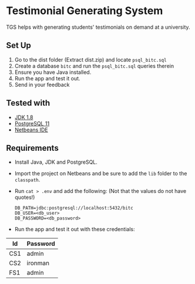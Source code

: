 # Testimonial Generating System

TGS helps with generating students' testimonials on demand at a university.

## Set Up
1. Go to the dist folder (Extract dist.zip) and locate `psql_bitc.sql`
2. Create a database `bitc` and run the `psql_bitc.sql` queries therein
3. Ensure you have Java installed.
4. Run the app and test it out.
5. Send in your feedback

## Tested with

* [JDK 1.8](https://www.oracle.com/technetwork/java/javase/downloads/jdk8-downloads-2133151.html)
* [PostgreSQL 11](https://www.postgresql.org/download/)
* [Netbeans IDE](https://netbeans.apache.org/download/nb112/nb112.html)

## Requirements

* Install Java, JDK and PostgreSQL.
* Import the project on Netbeans and be sure to add the `lib` folder to the `classpath`.
* Run `cat > .env` and add the following: (Not that the values do not have quotes!)

    ```.env
    DB_PATH=jdbc:postgresql://localhost:5432/bitc
    DB_USER=<db_user>
    DB_PASSWORD=<db_password>
    ```

* Run the app and test it out with these credentials:

| Id | Password |
| ----- | ---------- |
| CS1 | admin |
| CS2 | ironman |
| FS1 | admin |
